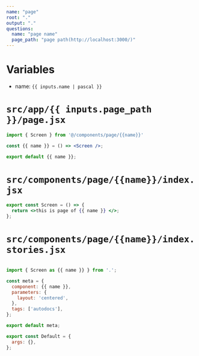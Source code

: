 ```yaml
---
name: "page"
root: "."
output: "."
questions:
  name: "page name"
  page_path: "page path(http://localhost:3000/)"
---
```


# Variables

- name: `{{ inputs.name | pascal }}`

# `src/app/{{ inputs.page_path }}/page.jsx`

```jsx
import { Screen } from '@/components/page/{{name}}'

const {{ name }} = () => <Screen />;

export default {{ name }};
```

# `src/components/page/{{name}}/index.jsx`

```jsx
export const Screen = () => {
  return <>this is page of {{ name }} </>;
};
```

# `src/components/page/{{name}}/index.stories.jsx`

```jsx

import { Screen as {{ name }} } from '.';

const meta = {
  component: {{ name }},
  parameters: {
    layout: 'centered',
  },
  tags: ['autodocs'],
};

export default meta;

export const Default = {
  args: {},
};
```

